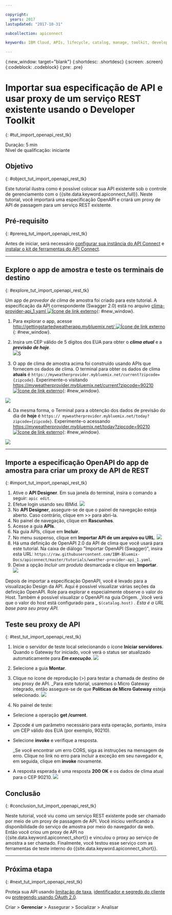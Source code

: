 ```yaml
---

copyright:
  years: 2017
lastupdated: "2017-10-31"

subcollection: apiconnect

keywords: IBM Cloud, APIs, lifecycle, catalog, manage, toolkit, develop, dev portal, tutorial

---
```


{:new_window: target="blank"}
{:shortdesc: .shortdesc}
{:screen: .screen}
{:codeblock: .codeblock}
{:pre: .pre}

# Importar sua especificação de API e usar proxy de um serviço REST existente usando o Developer Toolkit
{: #tut_import_openapi_rest_tk}

Duração: 5 min  
Nível de qualificação: iniciante  


## Objetivo
{: #object_tut_import_openapi_rest_tk}

Este tutorial ilustra como é possível colocar sua API existente sob o controle de gerenciamento com o {{site.data.keyword.apiconnect_full}}. Neste tutorial, você importará uma especificação OpenAPI e criará um proxy de API de passagem para um serviço REST existente.

## Pré-requisito
{: #prereq_tut_import_openapi_rest_tk}

Antes de iniciar, será necessário [configurar sua instância do API Connect](tut_prereq_set_up_apic_instance.html) e [instalar o kit de ferramentas do API Connect](tut_prereq_install_toolkit.html).

---


## Explore o app de amostra e teste os terminais de destino
{: #explore_tut_import_openapi_rest_tk}

Um app de _provedor de clima_ de amostra foi criado para este tutorial. A especificação da API correspondente (Swagger 2.0) está no arquivo [clima-provider-api_1.yaml ![Ícone de link externo](../../../icons/launch-glyph.svg "Ícone de link externo")](https://raw.githubusercontent.com/IBM-Bluemix-Docs/apiconnect/master/tutorials/weather-provider-api_1.yaml){: #new_window}.

1. Para explorar o app, acesse [http://gettingstartedweatherapp.mybluemix.net/ ![Ícone de link externo](../../../icons/launch-glyph.svg "Ícone de link externo")](http://gettingstartedweatherapp.mybluemix.net/){: #new_window}.  
2. Insira um CEP válido de 5 dígitos dos EUA para obter o _**clima atual**_ e a _**previsão de hoje**_.  
![](images/explore-weatherapp-1.png)S

3. O app de clima de amostra acima foi construído usando APIs que fornecem os dados de clima. O terminal para obter os dados de clima **atuais** é `https://myweatherprovider.mybluemix.net/current?zipcode={zipcode}`. Experimente-o visitando [https://myweatherprovider.mybluemix.net/current?zipcode=90210 ![Ícone de link externo](../../icons/launch-glyph.svg "Ícone de link externo")](https://myweatherprovider.mybluemix.net/current?zipcode=90210){: #new_window}.  

  ![](images/explore-weatherapp-2.png)

4. Da mesma forma, o Terminal para a obtenção dos dados de previsão do dia de **hoje** é `https:// myweatherprovider.mybluemix.net/today?zipcode={zipcode}`. Experimente-o acessando [https://myweatherprovider.mybluemix.net/today?zipcode=90210 ![Ícone de link externo](../../icons/launch-glyph.svg "Ícone de link externo")](https://myweatherprovider.mybluemix.net/today?zipcode=90210){: #new_window}.  

  ![](images/explore-weatherapp-3.png)



---

## Importe a especificação OpenAPI do app de amostra para criar um proxy de API de REST
{: #import_tut_import_openapi_rest_tk}

1. Ative o **API Designer**. Em sua janela do terminal, insira o comando a seguir: `apic edit`.
2. Efetue login usando seu IBMid. ![](images/screenshot_apic-edit_login.png)
3. No **API Designer**, assegure-se de que o painel de navegação esteja aberto. Caso contrário, clique em >> para abri-la.
4. No painel de navegação, clique em **Rascunhos**.
5. Acesse a guia **APIs**.
6. Na guia APIs, clique em **Incluir**.
7. No menu suspenso, clique em **Importar API de um arquivo ou URL**.
![](images/toolkit-import-1.png)
8. Há uma definição de OpenAPI 2.0 da API de clima que você usará para este tutorial. Na caixa de diálogo "Importar OpenAPI (Swagger)", insira esta URL: `https://raw.githubusercontent.com/IBM-Bluemix-Docs/apiconnect/master/tutorials/weather-provider-api_1.yaml`.
9. Deixe a opção _Incluir um produto_ desmarcada e clique em **Importar**.  
    ![](images/screenshot_import-url.png)  

Depois de importar a especificação OpenAPI, você é levado para a visualização Design da API. Aqui é possível visualizar várias seções da definição OpenAPI. Role para explorar e especialmente observe o valor do Host. Também é possível visualizar o OpenAPI na guia Origem. 
_Você verá que o valor do host está configurado para _ `$(catalog.host)` _. Esta é a URL base para seu proxy API._
 


## Teste seu proxy de API
{: #test_tut_import_openapi_rest_tk}

1. Inicie o servidor de teste local selecionando o ícone **Iniciar servidores**. Quando o Gateway for iniciado, você verá o status ser atualizado automaticamente para _**Em execução**_.
    ![](images/screenshot_start-server-1.png)

2. Selecione a guia **Montar**.

3. Clique no ícone de reprodução (>) para testar a chamada de destino de seu proxy de API.
   _Para este tutorial, usaremos o Micro Gateway integrado, então assegure-se de que **Políticas de Micro Gateway** esteja selecionado.
![](images/screenshot_test-0.png)

4. No painel de teste:
  - Selecione a operação **get /current**.  
  - Zipcode é um parâmetro necessário para esta operação, portanto, insira um CEP válido dos EUA (por exemplo, 90210).  
  - Selecione **invoke** e verifique a resposta.

    _Se você encontrar um erro CORS, siga as instruções na mensagem de erro. Clique no link no erro para incluir a exceção em seu navegador e, em seguida, clique em **invoke** novamente.
  
  - A resposta esperada é uma resposta **200 OK** e os dados de clima atual para o CEP 90210.
![](images/screenshot_test-1.png)    


## Conclusão
{: #conclusion_tut_import_openapi_rest_tk}

Neste tutorial, você viu como um serviço REST existente pode ser chamado por meio de um proxy de passagem de API. Você iniciou verificando a disponibilidade do serviço de amostra por meio do navegador da web. Então você criou um proxy de API no {{site.data.keyword.apiconnect_short}} e vinculou o proxy ao serviço de amostra a ser chamado. Finalmente, você testou esse serviço com as ferramentas de teste interno do {{site.data.keyword.apiconnect_short}}.

---

## Próxima etapa
{: #next_tut_import_openapi_rest_tk}

Proteja sua API usando [limitação de taxa](/docs/services/apiconnect/tutorials?topic=apiconnect-tut_rate_limit), [identificador e segredo do cliente](/docs/services/apiconnect/tutorials?topic=apiconnect-tut_secure_landing) ou [protegendo usando OAuth 2.0](/docs/services/apiconnect/tutorials?topic=apiconnect-tut_secure_oauth_2).

Criar > **Gerenciar** > Assegurar > Socializar > Analisar
